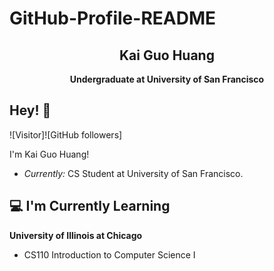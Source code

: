 # GitHub-Profile-README<!-- ![Lakshmanan Meiyappan Banner Image](./banner.png) -->
<h2 align='center'>Kai Guo Huang</h2>
<p align='center'><b>Undergraduate at University of San Francisco</b></p>

<h2>Hey! 👋</h2>

![Visitor]![GitHub followers]

I'm Kai Guo Huang!  
- <i>Currently:</i> CS Student at University of San Francisco.  

<h2>💻 I'm Currently Learning</h2>

__University of Illinois at Chicago__  
- CS110 Introduction to Computer Science I

